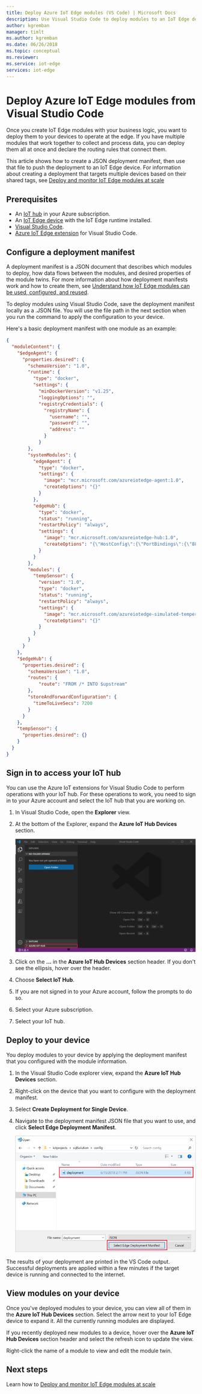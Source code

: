 ```yaml
---
title: Deploy Azure IoT Edge modules (VS Code) | Microsoft Docs 
description: Use Visual Studio Code to deploy modules to an IoT Edge device
author: kgremban
manager: timlt
ms.author: kgremban
ms.date: 06/26/2018
ms.topic: conceptual
ms.reviewer: 
ms.service: iot-edge
services: iot-edge
---
```


# Deploy Azure IoT Edge modules from Visual Studio Code

Once you create IoT Edge modules with your business logic, you want to deploy them to your devices to operate at the edge. If you have multiple modules that work together to collect and process data, you can deploy them all at once and declare the routing rules that connect them. 

This article shows how to create a JSON deployment manifest, then use that file to push the deployment to an IoT Edge device. For information about creating a deployment that targets multiple devices based on their shared tags, see [Deploy and monitor IoT Edge modules at scale](how-to-deploy-monitor.md)

## Prerequisites

* An [IoT hub](../iot-hub/iot-hub-create-through-portal.md) in your Azure subscription. 
* An [IoT Edge device](how-to-register-device-portal.md) with the IoT Edge runtime installed. 
* [Visual Studio Code](https://code.visualstudio.com/).
* [Azure IoT Edge extension](https://marketplace.visualstudio.com/items?itemName=vsciot-vscode.azure-iot-edge) for Visual Studio Code. 

## Configure a deployment manifest

A deployment manifest is a JSON document that describes which modules to deploy, how data flows between the modules, and desired properties of the module twins. For more information about how deployment manifests work and how to create them, see [Understand how IoT Edge modules can be used, configured, and reused](module-composition.md).

To deploy modules using Visual Studio Code, save the deployment manifest locally as a .JSON file. You will use the file path in the next section when you run the command to apply the configuration to your device.

Here's a basic deployment manifest with one module as an example:

   ```json
   {
     "moduleContent": {
       "$edgeAgent": {
         "properties.desired": {
           "schemaVersion": "1.0",
           "runtime": {
             "type": "docker",
             "settings": {
               "minDockerVersion": "v1.25",
               "loggingOptions": "",
               "registryCredentials": {
                 "registryName": {
                   "username": "",
                   "password": "",
                   "address": ""
                 }
               }
           },
           "systemModules": {
             "edgeAgent": {
               "type": "docker",
               "settings": {
                 "image": "mcr.microsoft.com/azureiotedge-agent:1.0",
                 "createOptions": "{}"
               }
             },
             "edgeHub": {
               "type": "docker",
               "status": "running",
               "restartPolicy": "always",
               "settings": {
                 "image": "mcr.microsoft.com/azureiotedge-hub:1.0",
                 "createOptions": "{\"HostConfig\":{\"PortBindings\":{\"8883/tcp\":[{\"HostPort\":\"8883\"}],\"443/tcp\":[{\"HostPort\":\"443\"}]}}}"
               }
             }
           },
           "modules": {
             "tempSensor": {
               "version": "1.0",
               "type": "docker",
               "status": "running",
               "restartPolicy": "always",
               "settings": {
                 "image": "mcr.microsoft.com/azureiotedge-simulated-temperature-sensor:1.0",
                 "createOptions": "{}"
               }
             }
           }
         }
       },
       "$edgeHub": {
         "properties.desired": {
           "schemaVersion": "1.0",
           "routes": {
               "route": "FROM /* INTO $upstream"
           },
           "storeAndForwardConfiguration": {
             "timeToLiveSecs": 7200
           }
         }
       },
       "tempSensor": {
         "properties.desired": {}
       }
     }
   }
   ```

## Sign in to access your IoT hub

You can use the Azure IoT extensions for Visual Studio Code to perform operations with your IoT hub. For these operations to work, you need to sign in to your Azure account and select the IoT hub that you are working on.

1. In Visual Studio Code, open the **Explorer** view.

2. At the bottom of the Explorer, expand the **Azure IoT Hub Devices** section. 

   ![Expand Azure IoT Hub Devices](./media/how-to-deploy-modules-vscode/azure-iot-hub-devices.png)

3. Click on the **...** in the **Azure IoT Hub Devices** section header. If you don't see the ellipsis, hover over the header. 

4. Choose **Select IoT Hub**.

5. If you are not signed in to your Azure account, follow the prompts to do so. 

6. Select your Azure subscription. 

7. Select your IoT hub. 


## Deploy to your device

You deploy modules to your device by applying the deployment manifest that you configured with the module information. 

1. In the Visual Studio Code explorer view, expand the **Azure IoT Hub Devices** section. 

2. Right-click on the device that you want to configure with the deployment manifest. 

3. Select **Create Deployment for Single Device**. 

4. Navigate to the deployment manifest JSON file that you want to use, and click **Select Edge Deployment Manifest**. 

   ![Select Edge Deployment Manifest](./media/how-to-deploy-modules-vscode/select-deployment-manifest.png)


The results of your deployment are printed in the VS Code output. Successful deployments are applied within a few minutes if the target device is running and connected to the internet. 

## View modules on your device

Once you've deployed modules to your device, you can view all of them in the **Azure IoT Hub Devices** section. Select the arrow next to your IoT Edge device to expand it. All the currently running modules are displayed. 

If you recently deployed new modules to a device, hover over the **Azure IoT Hub Devices** section header and select the refresh icon to update the view. 

Right-click the name of a module to view and edit the module twin. 

## Next steps

Learn how to [Deploy and monitor IoT Edge modules at scale](how-to-deploy-monitor.md)
